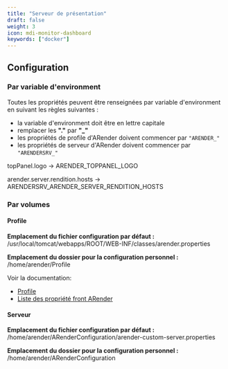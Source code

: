```yaml
---
title: "Serveur de présentation"
draft: false
weight: 3
icon: mdi-monitor-dashboard
keywords: ["docker"]
---
```


## Configuration

### Par variable d'environment

Toutes les propriétés peuvent être renseignées par variable d'environment en suivant les règles suivantes :

- la variable d'environment doit être en lettre capitale
- remplacer les **"."** par **"_"**
- les propriétés de profile d'ARender doivent commencer par `"ARENDER_"`
- les propriétés de serveur d'ARender doivent commencer par `"ARENDERSRV_"`

topPanel.logo -> ARENDER_TOPPANEL_LOGO

arender.server.rendition.hosts -> ARENDERSRV_ARENDER_SERVER_RENDITION_HOSTS

### Par volumes

#### Profile

**Emplacement du fichier configuration par défaut :** /usr/local/tomcat/webapps/ROOT/WEB-INF/classes/arender.properties

**Emplacement du dossier pour la configuration personnel :** /home/arender/Profile

Voir la documentation:

- [Profile](broken-link.md)
- [Liste des propriété front ARender](broken-link.md)

#### Serveur

**Emplacement du fichier configuration par défaut :** /home/arender/ARenderConfiguration/arender-custom-server.properties

**Emplacement du dossier pour la configuration personnel :** /home/arender/ARenderConfiguration
